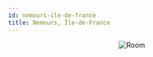 ```yaml
---
id: nemours-ile-de-france
title: Nemours, Île-de-France
---
```


<center><img src="https://i.travelapi.com/hotels/4000000/3780000/3777800/3777715/0157694c_z.jpg" alt="Room" /></center>

